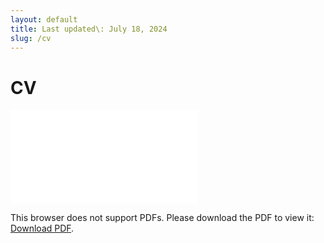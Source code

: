 ```yaml
---
layout: default
title: Last updated\: July 18, 2024
slug: /cv
---
```


# CV

<object data="{{ site.baseurl }}/20240718_CV_chloe.pdf" type="application/pdf" width="800px" height="800px">
    <embed src="{{ site.baseurl }}/20240718_CV_chloe.pdf">
        <p>This browser does not support PDFs. Please download the PDF to view it: <a href="{{ site.baseurl }}/20240718_CV_chloe.pdff">Download PDF</a>.</p>
    </embed>
</object>
